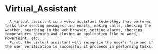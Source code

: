 # Virtual_Assistant
      A virtual assistant is a voice assistant technology that performs tasks like sending messages, and emails, making calls, checking the weather, searching in the web browser, setting alarms, checking temperatures opening and closing an application like ms word, PowerPoint, etc... 
      First, the virtual assistant will recognize the user's face and if the user verification is successful it proceeds in performing tasks.
